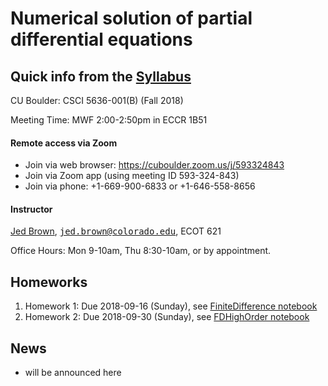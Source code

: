 # Numerical solution of partial differential equations

## Quick info from the [Syllabus](Syllabus.md)

CU Boulder: CSCI 5636-001(B) (Fall 2018)

Meeting Time: MWF 2:00-2:50pm in ECCR 1B51

#### Remote access via Zoom

* Join via web browser: https://cuboulder.zoom.us/j/593324843
* Join via Zoom app (using meeting ID 593-324-843)
* Join via phone: +1-669-900-6833 or +1-646-558-8656

#### Instructor

[Jed Brown](https://jedbrown.org), [<tt>jed.brown@colorado.edu</tt>](mailto:jed.brown@colorado.edu), ECOT 621

Office Hours: Mon 9-10am, Thu 8:30-10am, or by appointment.

## Homeworks

1. Homework 1: Due 2018-09-16 (Sunday), see [FiniteDifference notebook](FiniteDifference.ipynb)
2. Homework 2: Due 2018-09-30 (Sunday), see [FDHighOrder notebook](FDHighOrder.ipynb)

## News

* will be announced here
